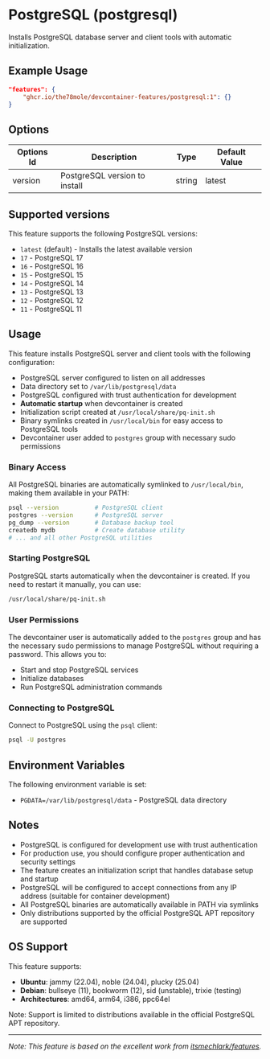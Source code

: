 # PostgreSQL (postgresql)

Installs PostgreSQL database server and client tools with automatic initialization.

## Example Usage

```json
"features": {
    "ghcr.io/the78mole/devcontainer-features/postgresql:1": {}
}
```

## Options

| Options Id | Description                   | Type   | Default Value |
| ---------- | ----------------------------- | ------ | ------------- |
| version    | PostgreSQL version to install | string | latest        |

## Supported versions

This feature supports the following PostgreSQL versions:

- `latest` (default) - Installs the latest available version
- `17` - PostgreSQL 17
- `16` - PostgreSQL 16
- `15` - PostgreSQL 15
- `14` - PostgreSQL 14
- `13` - PostgreSQL 13
- `12` - PostgreSQL 12
- `11` - PostgreSQL 11

## Usage

This feature installs PostgreSQL server and client tools with the following
configuration:

- PostgreSQL server configured to listen on all addresses
- Data directory set to `/var/lib/postgresql/data`
- PostgreSQL configured with trust authentication for development
- **Automatic startup** when devcontainer is created
- Initialization script created at `/usr/local/share/pq-init.sh`
- Binary symlinks created in `/usr/local/bin` for easy access to PostgreSQL tools
- Devcontainer user added to `postgres` group with necessary sudo permissions

### Binary Access

All PostgreSQL binaries are automatically symlinked to `/usr/local/bin`,
making them available in your PATH:

```bash
psql --version          # PostgreSQL client
postgres --version      # PostgreSQL server
pg_dump --version       # Database backup tool
createdb mydb           # Create database utility
# ... and all other PostgreSQL utilities
```

### Starting PostgreSQL

PostgreSQL starts automatically when the devcontainer is created. If you need to
restart it manually, you can use:

```bash
/usr/local/share/pq-init.sh
```

### User Permissions

The devcontainer user is automatically added to the `postgres` group and has the
necessary sudo permissions to manage PostgreSQL without requiring a password.
This allows you to:

- Start and stop PostgreSQL services
- Initialize databases
- Run PostgreSQL administration commands

### Connecting to PostgreSQL

Connect to PostgreSQL using the `psql` client:

```bash
psql -U postgres
```

## Environment Variables

The following environment variable is set:

- `PGDATA=/var/lib/postgresql/data` - PostgreSQL data directory

## Notes

- PostgreSQL is configured for development use with trust authentication
- For production use, you should configure proper authentication and security settings
- The feature creates an initialization script that handles database setup and startup
- PostgreSQL will be configured to accept connections from any IP address
  (suitable for container development)
- All PostgreSQL binaries are automatically available in PATH via symlinks
- Only distributions supported by the official PostgreSQL APT repository are
  supported

## OS Support

This feature supports:

- **Ubuntu**: jammy (22.04), noble (24.04), plucky (25.04)
- **Debian**: bullseye (11), bookworm (12), sid (unstable), trixie (testing)
- **Architectures**: amd64, arm64, i386, ppc64el

Note: Support is limited to distributions available in the official PostgreSQL
APT repository.

---

_Note: This feature is based on the excellent work from
[itsmechlark/features](https://github.com/itsmechlark/features)._
